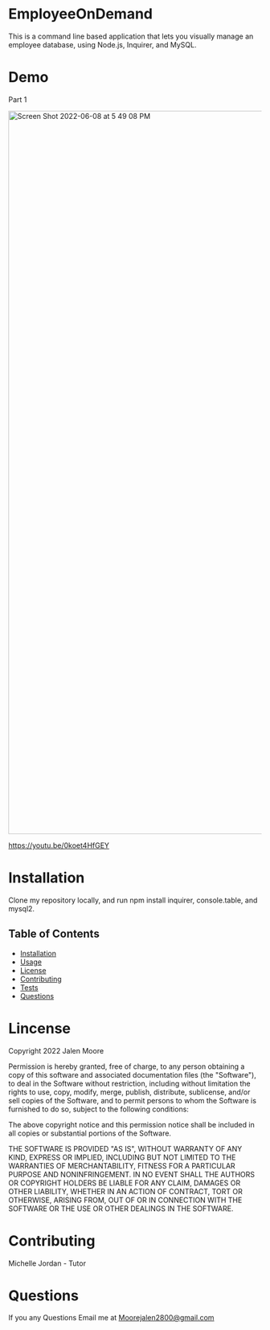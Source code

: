 # EmployeeOnDemand

This is a command line based application that lets you visually manage an employee database, using Node.js, Inquirer, and MySQL.

# Demo 

Part 1

<img width="1440" alt="Screen Shot 2022-06-08 at 5 49 08 PM" src="https://user-images.githubusercontent.com/100977121/172727580-80098a26-f726-42a7-9e08-a7cab6b42ca4.png">


https://youtu.be/0koet4HfGEY



# Installation

Clone my repository locally, and run npm install inquirer, console.table, and mysql2.


## Table of Contents
  - [Installation](#installation)
  - [Usage](#usage)
  - [License](#license)
  - [Contributing](#contributing)
  - [Tests](#tests)
  - [Questions](#questions)



# Lincense

Copyright 2022 Jalen Moore

Permission is hereby granted, free of charge, to any person obtaining a copy of this software and associated documentation files (the "Software"),
to deal in the Software without restriction, including without limitation the rights to use, copy, modify, merge, publish, distribute, sublicense,
and/or sell copies of the Software, and to permit persons to whom the Software is furnished to do so, subject to the following conditions:

The above copyright notice and this permission notice shall be included in all copies or substantial portions of the Software.

THE SOFTWARE IS PROVIDED "AS IS", WITHOUT WARRANTY OF ANY KIND, EXPRESS OR IMPLIED, INCLUDING BUT NOT LIMITED TO THE WARRANTIES OF MERCHANTABILITY,
FITNESS FOR A PARTICULAR PURPOSE AND NONINFRINGEMENT. IN NO EVENT SHALL THE AUTHORS OR COPYRIGHT HOLDERS BE LIABLE FOR ANY CLAIM, DAMAGES OR OTHER LIABILITY,
WHETHER IN AN ACTION OF CONTRACT, TORT OR OTHERWISE, ARISING FROM, OUT OF OR IN CONNECTION WITH THE SOFTWARE OR THE USE OR OTHER DEALINGS IN THE SOFTWARE.


# Contributing

Michelle Jordan - Tutor 


# Questions 

If you any Questions Email me at Moorejalen2800@gmail.com
